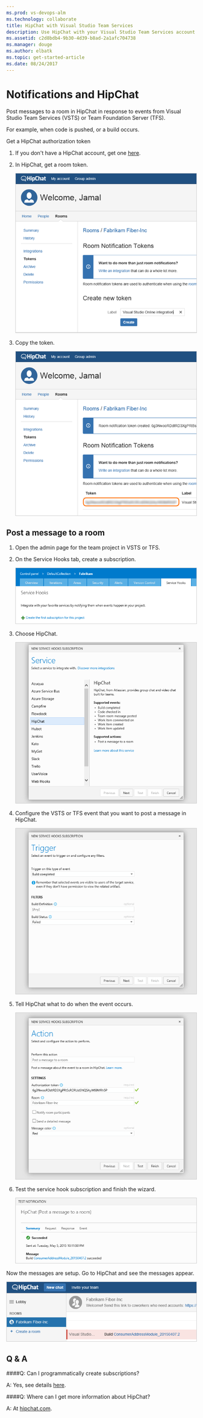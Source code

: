 ```yaml
---
ms.prod: vs-devops-alm
ms.technology: collaborate
title: HipChat with Visual Studio Team Services
description: Use HipChat with your Visual Studio Team Services account
ms.assetid: c2d8bdb4-9b30-4d39-b8ad-2a1afc704738
ms.manager: douge
ms.author: elbatk
ms.topic: get-started-article
ms.date: 08/24/2017 
---
```


# Notifications and HipChat

Post messages to a room in HipChat in response to events from Visual Studio Team Services (VSTS) or Team Foundation Server (TFS).

For example, when code is pushed, or a build occurs.

Get a HipChat authorization token

1. If you don't have a HipChat account, get one [here](https://hipchat.com/).

2. In HipChat, get a room token. 

   <img alt="Create the token" src="./_img/hipchat/create-hipchat-token.png" style="border: 1px solid #CCCCCC" />

3. Copy the token.

   <img alt="Copy the token" src="./_img/hipchat/hipchat-token.png" style="border: 1px solid #CCCCCC" />

## Post a message to a room

1. Open the admin page for the team project in VSTS or TFS.

2. On the Service Hooks tab, create a subscription.

   <img alt="Create a service hook" src="./_img/hipchat/create-service-hook.png" style="border: 1px solid #CCCCCC" />

3. Choose HipChat.

   <img alt="Select service dialog, HipChat selected" src="./_img/hipchat/hipchat-service.png" style="border: 1px solid #CCCCCC" />

3. Configure the VSTS or TFS event that you want to post a message in HipChat.

   <img alt="Configure the event" src="./_img/hipchat/configure-event.png" style="border: 1px solid #CCCCCC" />

4. Tell HipChat what to do when the event occurs.

   <img alt="Configure the action" src="./_img/hipchat/configure-action.png" style="border: 1px solid #CCCCCC" />

5. Test the service hook subscription and finish the wizard.

   <img alt="Test it" src="./_img/hipchat/test.png" style="border: 1px solid #CCCCCC" />

Now the messages are setup. Go to HipChat and see the messages appear. 

<img alt="HipChat room" src="./_img/hipchat/hipchat-room.png" style="border: 1px solid #CCCCCC" />

## Q & A

<!-- BEGINSECTION class="m-qanda" -->

####Q: Can I programmatically create subscriptions?

A: Yes, see details [here](/vsts/integrate/get-started/service-hooks/create-subscription).

####Q: Where can I get more information about HipChat?

A: At [hipchat.com](https://www.hipchat.com/).

<!-- ENDSECTION -->




